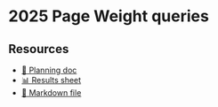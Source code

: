 # 2025 Page Weight queries
<!--
  This directory contains all of the 2025 Page Weight chapter queries.

  Each query should have a corresponding `metric_name.sql` file.
  Note that readers are linked to this directory, so try to make the SQL file names descriptive for easy browsing.

  Analysts: if helpful, you can use this README to give additional info about the queries.
-->

## Resources

- [📄 Planning doc][~google-doc]
- [📊 Results sheet][~google-sheets]
- [📝 Markdown file][~chapter-markdown]

[~google-doc]: https://docs.google.com/document/d/1vX9E50YIj3E_Ld9s9RrTVuz3pIDVxkwq5jbq7cUjMss
[~google-sheets]: https://docs.google.com/spreadsheets/d/1xGs0oBVuONgj7uI0jPx-07ww94hWMmo6LrI8vdOOL5w/edit
[~chapter-markdown]: https://github.com/HTTPArchive/almanac.httparchive.org/tree/main/src/content/en/2025/page-weight.md
